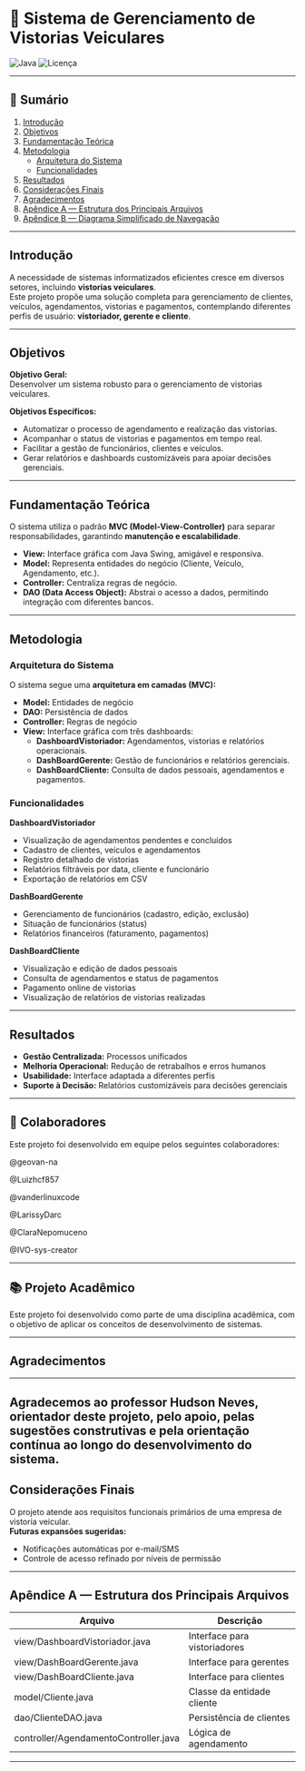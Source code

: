 # 🚗 Sistema de Gerenciamento de Vistorias Veiculares

![Java](https://img.shields.io/badge/Java-17-blue)
![Licença](https://img.shields.io/badge/Licença-MIT-green)

---

## 📑 Sumário

1. [Introdução](#introdução)  
2. [Objetivos](#objetivos)  
3. [Fundamentação Teórica](#fundamentação-teórica)  
4. [Metodologia](#metodologia)  
   - [Arquitetura do Sistema](#arquitetura-do-sistema)  
   - [Funcionalidades](#funcionalidades)  
5. [Resultados](#resultados)  
6. [Considerações Finais](#considerações-finais)  
7. [Agradecimentos](#agradecimentos)  
8. [Apêndice A — Estrutura dos Principais Arquivos](#apêndice-a-—-estrutura-dos-principais-arquivos)  
9. [Apêndice B — Diagrama Simplificado de Navegação](#apêndice-b-—-diagrama-simplificado-de-navegação)  

---

## Introdução

A necessidade de sistemas informatizados eficientes cresce em diversos setores, incluindo **vistorias veiculares**.  
Este projeto propõe uma solução completa para gerenciamento de clientes, veículos, agendamentos, vistorias e pagamentos, contemplando diferentes perfis de usuário: **vistoriador, gerente e cliente**.

---

## Objetivos

**Objetivo Geral:**  
Desenvolver um sistema robusto para o gerenciamento de vistorias veiculares.  

**Objetivos Específicos:**  
- Automatizar o processo de agendamento e realização das vistorias.  
- Acompanhar o status de vistorias e pagamentos em tempo real.  
- Facilitar a gestão de funcionários, clientes e veículos.  
- Gerar relatórios e dashboards customizáveis para apoiar decisões gerenciais.

---

## Fundamentação Teórica

O sistema utiliza o padrão **MVC (Model-View-Controller)** para separar responsabilidades, garantindo **manutenção e escalabilidade**.  
- **View:** Interface gráfica com Java Swing, amigável e responsiva.  
- **Model:** Representa entidades do negócio (Cliente, Veículo, Agendamento, etc.).  
- **Controller:** Centraliza regras de negócio.  
- **DAO (Data Access Object):** Abstrai o acesso a dados, permitindo integração com diferentes bancos.

---

## Metodologia

### Arquitetura do Sistema

O sistema segue uma **arquitetura em camadas (MVC):**  

- **Model:** Entidades de negócio  
- **DAO:** Persistência de dados  
- **Controller:** Regras de negócio  
- **View:** Interface gráfica com três dashboards:  
  - **DashboardVistoriador:** Agendamentos, vistorias e relatórios operacionais.  
  - **DashBoardGerente:** Gestão de funcionários e relatórios gerenciais.  
  - **DashBoardCliente:** Consulta de dados pessoais, agendamentos e pagamentos.

### Funcionalidades

**DashboardVistoriador**  
- Visualização de agendamentos pendentes e concluídos  
- Cadastro de clientes, veículos e agendamentos  
- Registro detalhado de vistorias  
- Relatórios filtráveis por data, cliente e funcionário  
- Exportação de relatórios em CSV  

**DashBoardGerente**  
- Gerenciamento de funcionários (cadastro, edição, exclusão)  
- Situação de funcionários (status)  
- Relatórios financeiros (faturamento, pagamentos)  

**DashBoardCliente**  
- Visualização e edição de dados pessoais  
- Consulta de agendamentos e status de pagamentos  
- Pagamento online de vistorias  
- Visualização de relatórios de vistorias realizadas

---

## Resultados

- **Gestão Centralizada:** Processos unificados  
- **Melhoria Operacional:** Redução de retrabalhos e erros humanos  
- **Usabilidade:** Interface adaptada a diferentes perfis  
- **Suporte à Decisão:** Relatórios customizáveis para decisões gerenciais

---
## 👥 Colaboradores
Este projeto foi desenvolvido em equipe pelos seguintes colaboradores:

@geovan-na

@Luizhcf857

@vanderlinuxcode

@LarissyDarc

@ClaraNepomuceno

@IVO-sys-creator

---
##  📚 Projeto Acadêmico
Este projeto foi desenvolvido como parte de uma disciplina acadêmica, com o objetivo de aplicar os conceitos de desenvolvimento de sistemas.

---
## Agradecimentos
---

Agradecemos ao professor **Hudson Neves**, orientador deste projeto, pelo apoio, pelas sugestões construtivas e pela orientação contínua ao longo do desenvolvimento do sistema.
---

## Considerações Finais

O projeto atende aos requisitos funcionais primários de uma empresa de vistoria veicular.  
**Futuras expansões sugeridas:**  
- Notificações automáticas por e-mail/SMS  
- Controle de acesso refinado por níveis de permissão

---

## Apêndice A — Estrutura dos Principais Arquivos

| Arquivo | Descrição |
|---------|-----------|
| view/DashboardVistoriador.java | Interface para vistoriadores |
| view/DashBoardGerente.java | Interface para gerentes |
| view/DashBoardCliente.java | Interface para clientes |
| model/Cliente.java | Classe da entidade cliente |
| dao/ClienteDAO.java | Persistência de clientes |
| controller/AgendamentoController.java | Lógica de agendamento |

---



